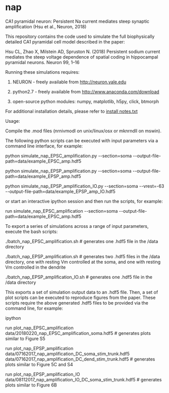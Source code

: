# nap
CA1 pyramidal neuron: Persistent Na current mediates steep synaptic amplification (Hsu et al., Neuron, 2018)

This repository contains the code used to simulate the full biophysically detailed CA1 pyramidal cell model described in the paper:
 
Hsu CL, Zhao X, Milstein AD, Spruston N. (2018) Persistent sodium current mediates the steep voltage dependence of spatial coding in 
hippocampal pyramidal neurons. Neuron 99, 1–16
 

Running these simulations requires:

1) NEURON - freely available from http://neuron.yale.edu

2) python2.7 - freely available from http://www.anaconda.com/download

3) open-source python modules: numpy, matplotlib, h5py, click, btmorph
 
For additional installation details, please refer to [install notes.txt](https://github.com/neurosutras/nap/blob/master/install%20notes.txt)
 

Usage:
 
Compile the .mod files (nrnivmodl on unix/linux/osx or mknrndll on mswin).

The following python scripts can be executed with input parameters via a command line interface, for example:

python simulate_nap_EPSC_amplification.py --section=soma --output-file-path=data/example_EPSC_amp.hdf5

python simulate_nap_EPSP_amplification.py --section=soma --output-file-path=data/example_EPSP_amp.hdf5

python simulate_nap_EPSP_amplification_IO.py --section=soma --vrest=-63 --output-file-path=data/example_EPSP_amp_IO.hdf5


or start an interactive ipython session and then run the scripts, for example:

run simulate_nap_EPSC_amplification --section=soma --output-file-path=data/example_EPSC_amp.hdf5


To export a series of simulations across a range of input parameters, execute the bash scripts:

./batch_nap_EPSC_amplification.sh  # generates one .hdf5 file in the /data directory

./batch_nap_EPSP_amplification.sh  # generates two .hdf5 files in the /data directory, one with resting Vm controlled at the soma, and one with resting Vm controlled in the dendrite

./batch_nap_EPSP_amplification_IO.sh  # generates one .hdf5 file in the /data directory


This exports a set of simulation output data to an .hdf5 file. Then, a set of plot scripts can be executed to reproduce figures
from the paper. These scripts require the above generated .hdf5 files to be provided via the command line, for example:

ipython

run plot_nap_EPSC_amplification data/20180220_nap_EPSC_amplification_soma.hdf5  # generates plots similar to Figure S5

run plot_nap_EPSP_amplification data/07162017_nap_amplification_DC_soma_stim_trunk.hdf5 data/07162017_nap_amplification_DC_dend_stim_trunk.hdf5  # generates plots similar to Figure 5C and S4 

run plot_nap_EPSP_amplification_IO data/08112017_nap_amplification_IO_DC_soma_stim_trunk.hdf5  # generates plots similar to Figure 6B

